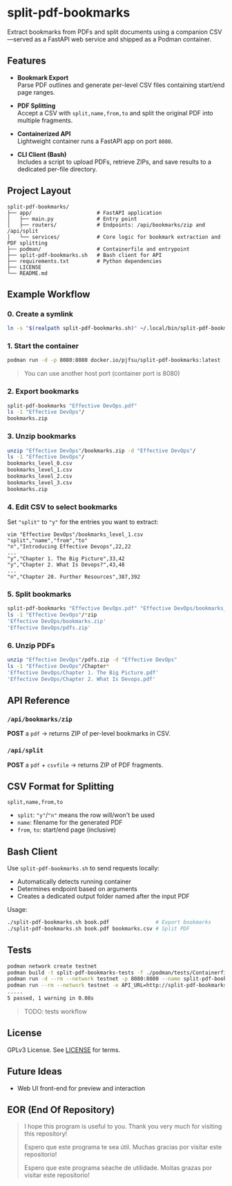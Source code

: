 # split-pdf-bookmarks

Extract bookmarks from PDFs and split documents using a companion CSV—served as a FastAPI web service and shipped as a Podman container.

## Features

- **Bookmark Export**  
  Parse PDF outlines and generate per-level CSV files containing start/end page ranges.

- **PDF Splitting**  
  Accept a CSV with `split,name,from,to` and split the original PDF into multiple fragments.

- **Containerized API**  
  Lightweight container runs a FastAPI app on port `8080`.

- **CLI Client (Bash)**  
  Includes a script to upload PDFs, retrieve ZIPs, and save results to a dedicated per-file directory.

## Project Layout

```
split-pdf-bookmarks/
├── app/                     # FastAPI application
│   ├── main.py              # Entry point
│   ├── routers/             # Endpoints: /api/bookmarks/zip and /api/split
│   └── services/            # Core logic for bookmark extraction and PDF splitting
├── podman/                  # Containerfile and entrypoint
├── split-pdf-bookmarks.sh   # Bash client for API
├── requirements.txt         # Python dependencies
├── LICENSE
└── README.md
```

## Example Workflow

### 0. Create a symlink

```bash
ln -s "$(realpath split-pdf-bookmarks.sh)" ~/.local/bin/split-pdf-bookmarks
```

### 1. Start the container

```bash
podman run -d -p 8080:8080 docker.io/pjfsu/split-pdf-bookmarks:latest
```

> You can use another host port (container port is 8080)

### 2. Export bookmarks

```bash
split-pdf-bookmarks "Effective DevOps.pdf"
ls -1 "Effective DevOps"/
bookmarks.zip
```

### 3. Unzip bookmarks

```bash
unzip "Effective DevOps"/bookmarks.zip -d "Effective DevOps"/
ls -1 "Effective DevOps"/
bookmarks_level_0.csv
bookmarks_level_1.csv
bookmarks_level_2.csv
bookmarks_level_3.csv
bookmarks.zip
```

### 4. Edit CSV to select bookmarks

Set `"split"` to `"y"` for the entries you want to extract:

```csv
vim "Effective DevOps"/bookmarks_level_1.csv
"split","name","from","to"
"n","Introducing Effective Devops",22,22
...
"y","Chapter 1. The Big Picture",33,42
"y","Chapter 2. What Is Devops?",43,48
...
"n","Chapter 20. Further Resources",387,392
```

### 5. Split bookmarks

```bash
split-pdf-bookmarks "Effective DevOps.pdf" "Effective DevOps/bookmarks_level_1.csv"
ls -1 "Effective DevOps"/*zip
'Effective DevOps/bookmarks.zip'
'Effective DevOps/pdfs.zip'
```

### 6. Unzip PDFs

```bash
unzip "Effective DevOps"/pdfs.zip -d "Effective DevOps"
ls -1 "Effective DevOps"/Chapter*
'Effective DevOps/Chapter 1. The Big Picture.pdf'
'Effective DevOps/Chapter 2. What Is Devops.pdf'
```

## API Reference

### `/api/bookmarks/zip`  
**POST** a `pdf` → returns ZIP of per-level bookmarks in CSV.

### `/api/split`  
**POST** a `pdf` + `csvfile` → returns ZIP of PDF fragments.

## CSV Format for Splitting

```csv
split,name,from,to
```

- `split`: `"y"`/`"n"` means the row will/won't be used
- `name`: filename for the generated PDF
- `from`, `to`: start/end page (inclusive)

## Bash Client

Use `split-pdf-bookmarks.sh` to send requests locally:

- Automatically detects running container
- Determines endpoint based on arguments
- Creates a dedicated output folder named after the input PDF

Usage:
```bash
./split-pdf-bookmarks.sh book.pdf               # Export bookmarks
./split-pdf-bookmarks.sh book.pdf bookmarks.csv # Split PDF
```

## Tests

```bash
podman network create testnet
podman build -t split-pdf-bookmarks-tests -f ./podman/tests/Containerfile .
podman run -d --rm --network testnet -p 8080:8080 --name split-pdf-bookmarks docker.io/pjfsu/split-pdf-bookmarks:latest
podman run --rm --network testnet -e API_URL=http://split-pdf-bookmarks:8080 split-pdf-bookmarks-tests:latest
.....                                                                    [100%]
5 passed, 1 warning in 0.08s
```
> TODO: tests workflow

## License

GPLv3 License. See [LICENSE](./LICENSE) for terms.

## Future Ideas

- Web UI front-end for preview and interaction

## EOR (End Of Repository)

> I hope this program is useful to you. Thank you very much for visiting this repository!
>
> Espero que este programa te sea útil. Muchas gracias por visitar este repositorio!
>
> Espero que este programa séache de utilidade. Moitas grazas por visitar este repositorio!
